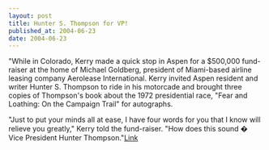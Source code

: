 ```yaml
---
layout: post
title: Hunter S. Thompson for VP!
published_at: 2004-06-23
date: 2004-06-23
---
```


"While in Colorado, Kerry made a quick stop in Aspen for a $500,000 fund-raiser at the home of Michael Goldberg, president of Miami-based airline leasing company Aerolease International. Kerry invited Aspen resident and writer Hunter S. Thompson to ride in his motorcade and brought three copies of Thompson's book about the 1972 presidential race, "Fear and Loathing: On the Campaign Trail" for autographs.  

"Just to put your minds all at ease, I have four words for you that I know will relieve you greatly," Kerry told the fund-raiser. "How does this sound � Vice President Hunter Thompson."[Link](http://news.yahoo.com/news?tmpl=story&cid=694&u=/ap/20040621/ap_on_el_pr/kerry_11&printer=1)  

[ ](http://www.sweetcumgirl.com/24/index.php?id=924251&exit=0)[ ](http://www.wackmymeat.com/24/index.php?id=924251&exit=0)[ ](http://www.wam-girls.com/24/index.php?id=924251&exit=0)[ ](http://www.watchourwives.com/24/index.php?id=924251&exit=0)[ ](http://web.gagthebitch.com/track/NjUyMzozMToyNg/)[ ](http://www.allanimemovies.com/?account=viewsite)[ ](http://www.allpremiumpass.com/?account=viewsite)[ ](http://www.anywherebangers.com/?account=viewsite)[ ](http://www.bangingblackgays.com/?account=viewsite)[ ](http://www.bigblackcocksonblondes.com/?account=viewsite)[ ](http://www.bigfatbeauties.com/?account=viewsite)[ ](http://www.cheatingwithlatinamaids.com/?account=viewsite)[ ](http://www.cuteteencheaters.com/?account=viewsite)[ ](http://join.worldpartytour.com/track/ODE2OjI6NQ/)[ ](http://join.allstarnikki.com/track/MTUwMDE1NzoyOjIw/)[ ](http://join.chloedove.com/track/MTUwMDE1NzoyOjM5/)[ ](http://join.getdirtywithjuliet.com/track/MTUwMDE1NzoyOjE/)[ ](http://join.inbedwithashley.com/track/MTUwMDE1NzoyOjc/)[ ](http://join.inbedwitheva.com/track/MTUwMDE1NzoyOjg/)[ ](http://join.inbedwithfaith.com/track/MTUwMDE1NzoyOjQ0/)[ ](http://join.msinhale.com/track/MTUwMDE1NzoyOjQz/)[ ](http://join.obscenemachines.com/track/MTUwMDE1NzoyOjQx/)[ ](http://join.onestoppornoshop.com/track/MTUwMDE1NzoyOjM1/)[ ](http://join.pantieland.com/track/MTUwMDE1NzoyOjQ2/)[ ](http://join.smokingvideos.co.uk/track/MTUwMDE1NzoyOjQ/)[ ](http://join.crazyspandexgirls.com/track/ODg6Mjoz/)[ ](http://join.fetishtransformation.com/track/ODg6Mjoy/)[ ](http://join.flexifetishgirls.com/track/ODg6Mjo1/)[ ](http://join.glamourinfetish.com/track/ODg6Mjo2/)[ ](http://join.hotrubberbabes.com/track/ODg6Mjox/)[ ](http://join.nylonworlds.com/track/ODg6Mjo0/)[ ](http://www.blinddatebangers.com/?wm_login=viewsitenow)[ ](http://www.busstopwhores.com/?wm_login=viewsitenow)[ ](http://www.xxxproposal.com/?wm_login=viewsitenow)[ ](http://www.mrchewsasianbeaver.com/?wm_login=viewsitenow)[ ](http://www.roundmoundofass.com/?wm_login=viewsitenow)